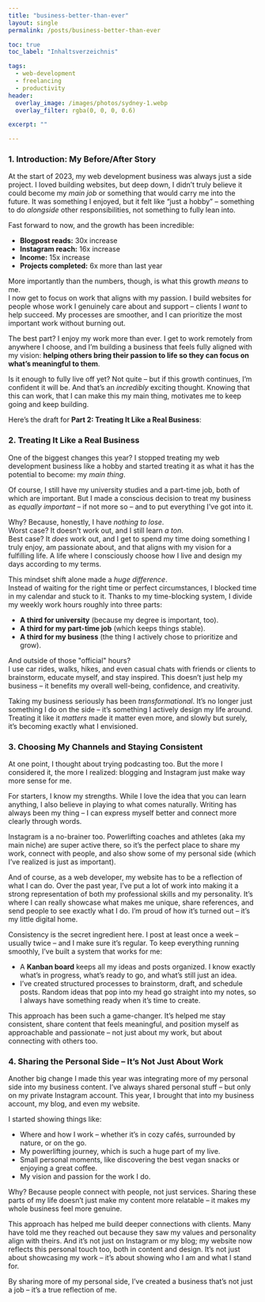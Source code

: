 ```yaml
---
title: "business-better-than-ever"
layout: single
permalink: /posts/business-better-than-ever

toc: true
toc_label: "Inhaltsverzeichnis"

tags:
  - web-development
  - freelancing
  - productivity 
header:
  overlay_image: /images/photos/sydney-1.webp
  overlay_filter: rgba(0, 0, 0, 0.6)

excerpt: ""

---
```


### **1. Introduction: My Before/After Story**

At the start of 2023, my web development business was always just a side project. I loved building websites, but deep down, I didn’t truly believe it could become my *main job* or something that would carry me into the future. It was something I enjoyed, but it felt like “just a hobby” – something to do *alongside* other responsibilities, not something to fully lean into.

Fast forward to now, and the growth has been incredible:
- **Blogpost reads:** 30x increase
- **Instagram reach:** 16x increase
- **Income:** 15x increase
- **Projects completed:** 6x more than last year

More importantly than the numbers, though, is what this growth *means* to me.  
I now get to focus on work that aligns with my passion. I build websites for people whose work I genuinely care about and support – clients I *want* to help succeed. My processes are smoother, and I can prioritize the most important work without burning out.

The best part? I enjoy my work more than ever. I get to work remotely from anywhere I choose, and I’m building a business that feels fully aligned with my vision: **helping others bring their passion to life so they can focus on what’s meaningful to them**.

Is it enough to fully live off yet? Not quite – but if this growth continues, I’m confident it will be. And that’s an *incredibly* exciting thought. Knowing that this can work, that I can make this my main thing, motivates me to keep going and keep building.

Here’s the draft for **Part 2: Treating It Like a Real Business**:



### **2. Treating It Like a Real Business**

One of the biggest changes this year? I stopped treating my web development business like a hobby and started treating it as what it has the potential to become: my *main thing*.

Of course, I still have my university studies and a part-time job, both of which are important. But I made a conscious decision to treat my business as *equally important* – if not more so – and to put everything I’ve got into it.

Why? Because, honestly, I have *nothing to lose*.  
Worst case? It doesn’t work out, and I still learn *a ton*.  
Best case? It *does* work out, and I get to spend my time doing something I truly enjoy, am passionate about, and that aligns with my vision for a fulfilling life. A life where I consciously choose how I live and design my days according to my terms.

This mindset shift alone made a *huge difference*.  
Instead of waiting for the right time or perfect circumstances, I blocked time in my calendar and stuck to it. Thanks to my time-blocking system, I divide my weekly work hours roughly into three parts:
- **A third for university** (because my degree is important, too).
- **A third for my part-time job** (which keeps things stable).
- **A third for my business** (the thing I actively chose to prioritize and grow).

And outside of those "official" hours?  
I use car rides, walks, hikes, and even casual chats with friends or clients to brainstorm, educate myself, and stay inspired. This doesn’t just help my business – it benefits my overall well-being, confidence, and creativity.

Taking my business seriously has been *transformational*. It’s no longer just something I do on the side – it’s something I actively design my life around. Treating it like it *matters* made it matter even more, and slowly but surely, it’s becoming exactly what I envisioned.


### **3. Choosing My Channels and Staying Consistent**

At one point, I thought about trying podcasting too. But the more I considered it, the more I realized: blogging and Instagram just make way more sense for me.

For starters, I know my strengths. While I love the idea that you can learn anything, I also believe in playing to what comes naturally. Writing has always been my thing – I can express myself better and connect more clearly through words.

Instagram is a no-brainer too. Powerlifting coaches and athletes (aka my main niche) are super active there, so it’s the perfect place to share my work, connect with people, and also show some of my personal side (which I’ve realized is just as important).

And of course, as a web developer, my website has to be a reflection of what I can do. Over the past year, I’ve put a lot of work into making it a strong representation of both my professional skills and my personality. It’s where I can really showcase what makes me unique, share references, and send people to see exactly what I do. I’m proud of how it’s turned out – it’s my little digital home.

Consistency is the secret ingredient here. I post at least once a week – usually twice – and I make sure it’s regular. To keep everything running smoothly, I’ve built a system that works for me:
- A **Kanban board** keeps all my ideas and posts organized. I know exactly what’s in progress, what’s ready to go, and what’s still just an idea.
- I’ve created structured processes to brainstorm, draft, and schedule posts. Random ideas that pop into my head go straight into my notes, so I always have something ready when it’s time to create.

This approach has been such a game-changer. It’s helped me stay consistent, share content that feels meaningful, and position myself as approachable and passionate – not just about my work, but about connecting with others too.


### **4. Sharing the Personal Side – It’s Not Just About Work**

Another big change I made this year was integrating more of my personal side into my business content. I’ve always shared personal stuff – but only on my private Instagram account. This year, I brought that into my business account, my blog, and even my website.

I started showing things like:
- Where and how I work – whether it’s in cozy cafés, surrounded by nature, or on the go.
- My powerlifting journey, which is such a huge part of my live. 
- Small personal moments, like discovering the best vegan snacks or enjoying a great coffee.
- My vision and passion for the work I do.

Why? Because people connect with people, not just services. Sharing these parts of my life doesn’t just make my content more relatable – it makes my whole business feel more genuine.

This approach has helped me build deeper connections with clients. Many have told me they reached out because they saw my values and personality align with theirs. 
And it’s not just on Instagram or my blog; 
my website now reflects this personal touch too, both in content and design.
It’s not just about showcasing my work – it’s about showing who I am and what I stand for.

By sharing more of my personal side, I’ve created a business that’s not just a job – it’s a true reflection of me.




